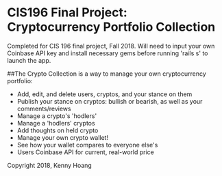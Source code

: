 # CIS196 Final Project: Cryptocurrency Portfolio Collection
Completed for CIS 196 final project, Fall 2018. Will need
to input your own Coinbase API key and install necessary
gems before running 'rails s' to launch the app.

##The Crypto Collection is a way to manage your own cryptocurrency portfolio:
 * Add, edit, and delete users, cryptos, and your stance on them
 * Publish your stance on cryptos: bullish or bearish, as well as your comments/reviews 
 * Manage a crypto's 'hodlers' 
 * Manage a 'hodlers' cryptos 
 * Add thoughts on held crypto 
 * Manage your own crypto wallet! 
 * See how your wallet compares to everyone else's 
 * Users Coinbase API for current, real-world price 


 Copyright 2018, Kenny Hoang
